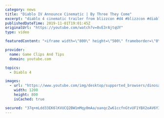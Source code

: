 ```yaml
---
category: news
title: "Diablo IV Announce Cinematic | By Three They Come"
excerpt: "diablo 4 cinematic trailer from blizzcon #d4 #blizzcon #diablo."
publishedDateTime: 2019-11-01T19:01:45Z
originalUrl: "https://youtube.com/watch?v=0vE3rAjtqUY"
type: video

featuredContent: "<iframe width=\"800\" height=\"500\" frameborder=\"0\" src=\"https://www.youtube.com/embed/0vE3rAjtqUY\" allow=\"accelerometer; autoplay; encrypted-media; gyroscope; picture-in-picture\" allowfullscreen></iframe>"

provider:
  name: Game Clips And Tips
  domain: youtube.com

topics:
  - Diablo 4

images:
  - url: "https://www.youtube.com/img/desktop/supported_browsers/dinosaur.png"
    width: 1200
    height: 800
    isCached: true

secured: "37q+mLdd33EK6lKVUCQ2BW1mMqy0mAa/oanqcZw61ccfnGtvUF1YBX2oAV6Y3wku9SBL/Jq7qcpwS1EhBpNtSGh1YKB1cyIlkQfBPLY/T9zl4mdn/jfASaGOYEh0EIm66gi89SAiJBZceRMt2S8jC1eoLD7+/aRRNqBlQESfIJIobWu/RSgxPZlToZGfqe/brWjJI22pahY4OVHjlJWvjZgvO/t7hKNqOiTORIWiMRSf5t5oWlXJ4/xoBXvthg5XPCl7ahgQyWnDGjbU82HmJQGj5b9WeSAgvWTPPMP0d4sU501WN7JuSLxRaPTBnKMuB2g8mclqlT7si4e4henEyqPHmWFjXNBNk/R+nBBSyaQof+nXnRbfQhub63aTkayjXqv6EVdA8w5LVaEAQgxDdA==;Nyp8PZMqGTGB5yxx8MN1uw=="
---
```


